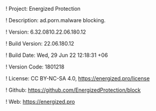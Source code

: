 ! Project: Energized Protection

! Description: ad.porn.malware blocking.

! Version: 6.32.0810.22.06.180.12

! Build Version: 22.06.180.12

! Build Date: Wed, 29 Jun 22 12:18:31 +06

! Version Code: 1801218

! License: CC BY-NC-SA 4.0, https://energized.pro/license

! Github: https://github.com/EnergizedProtection/block

! Web: https://energized.pro
